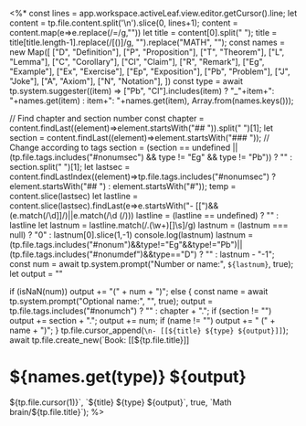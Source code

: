 <%* 
const lines = app.workspace.activeLeaf.view.editor.getCursor().line;
let content = tp.file.content.split('\n').slice(0, lines+1);
content = content.map(e=>e.replace(/=/g,""))
let title = content[0].split(" ");
title = title[title.length-1].replace(/[()]/g, "").replace("MATH", "");
const names = new Map([
	["D", "Definition"],
	["P", "Proposition"],
	["T", "Theorem"],
	["L", "Lemma"],
	["C", "Corollary"],
	["Cl", "Claim"],
	["R", "Remark"],
	["Eg", "Example"],
	["Ex", "Exercise"],
	["Ep", "Exposition"],
	["Pb", "Problem"],
	["J", "Joke"],
	["A", "Axiom"],
	["N", "Notation"],
])
const type = await tp.system.suggester((item) => ["Pb", "Cl"].includes(item) ? "_"+item+": "+names.get(item) : item+": "+names.get(item), Array.from(names.keys()));

// Find chapter and section number
const chapter = content.findLast((element)=>element.startsWith("## ")).split(" ")[1];
let section = content.findLast((element)=>element.startsWith("### "));
// Change according to tags
section = (section == undefined || (tp.file.tags.includes("#nonumsec") && type != "Eg" && type != "Pb")) ? "" : section.split(" ")[1];
let lastsec = content.findLastIndex((element)=>tp.file.tags.includes("#nonumsec") ? element.startsWith("## ") : element.startsWith("#"));
temp = content.slice(lastsec)
let lastline = content.slice(lastsec).findLast(e=>e.startsWith("- [[")&&(e.match(/\d]]/)||e.match(/\d \(/)))
lastline = (lastline == undefined) ? "" : lastline
let lastnum = lastline.match(/\.(\w+)[\]\s]/g)
lastnum = (lastnum === null) ? "0" : lastnum[0].slice(1,-1)
console.log(lastnum)
lastnum = (tp.file.tags.includes("#nonum")&&type!="Eg"&&type!="Pb")||(tp.file.tags.includes("#nonumdef")&&type=="D") ? "" : lastnum - "-1"; 
const num = await tp.system.prompt("Number or name:", `${lastnum}`, true);
let output = ""

if (isNaN(num)) output += "(" + num + ")";
else {
	const name = await tp.system.prompt("Optional name:", "", true);
	output = tp.file.tags.includes("#nonumch") ? "" : chapter + ".";
	if (section != "") output += section + ".";
	output += num;
	if (name != "") output += " (" + name + ")";
}
tp.file.cursor_append(`\n- [[${title} ${type} ${output}]]`);
await tp.file.create_new(`Book: [[${tp.file.title}]]
# ${names.get(type)} ${output}
${tp.file.cursor(1)}`, `${title} ${type} ${output}`, true, `Math brain/${tp.file.title}`);
%>